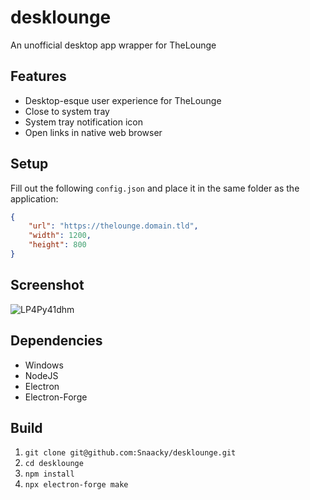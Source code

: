 # desklounge
An unofficial desktop app wrapper for TheLounge

## Features
* Desktop-esque user experience for TheLounge
* Close to system tray
* System tray notification icon
* Open links in native web browser

## Setup
Fill out the following `config.json` and place it in the same folder as the application:
```json
{
    "url": "https://thelounge.domain.tld",
    "width": 1200, 
    "height": 800
}
```

## Screenshot
![LP4Py41dhm](https://github.com/user-attachments/assets/681de4fe-d63b-4710-9c99-9fc544217e19)

## Dependencies
* Windows
* NodeJS
* Electron
* Electron-Forge

## Build
1. `git clone git@github.com:Snaacky/desklounge.git`
2. `cd desklounge`
3. `npm install`
4. `npx electron-forge make`
